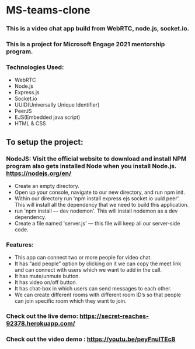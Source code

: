 # MS-teams-clone
### This is a video chat app build from WebRTC, node.js, socket.io.
 ### This is a project for Microsoft Engage 2021 mentorship program.
 
 ### Technologies Used:
 - WebRTC
- 	Node.js
- 	Express.js
- 	Socket.io
- 	UUID(Universally Unique Identifier)
- 	PeerJS
- 	EJS(Embedded java script)
- 	HTML & CSS
## To setup the project:
 ###  NodeJS: Visit the official website to download and install NPM program also gets installed Node when you install Node.js.   https://nodejs.org/en/ 
 - Create an empty directory.
- Open up your console, navigate to our new directory, and run npm init.
- Within our directory run 'npm install express ejs socket.io uuid peer'. This will install all the dependency that we need to build this application.
- run 'npm install — dev nodemon'. This will install nodemon as a dev dependency. 
- Create a file named 'server.js' — this file will keep all our server-side code.
### Features:
- 	This app can connect two or more people for video chat.
- 	It has “add people” option by clicking on it we can copy the meet link and can connect with users which we want to add in the call.
- 	It has mute/unmute button.
- 	It has video on/off button.
- 	It has chat-box in which users can send messages to each other.
- 	We can create different rooms with different room ID’s so that people can join specific room which they want to join.


### Check out the live demo: https://secret-reaches-92378.herokuapp.com/
### Check out the video demo : https://youtu.be/peyFnulTEc8





